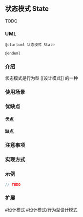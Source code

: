 ## 状态模式 State
TODO
### UML
```plantuml
@startuml 状态模式 State

@enduml
```

### 介绍
状态模式是行为型 [[设计模式]] 的一种

### 使用场景


### 优缺点
#### 优点


#### 缺点


### 注意事项


### 实现方式


### 示例
```java
// TODO
```

### 扩展


#设计模式 #设计模式/行为型设计模式 